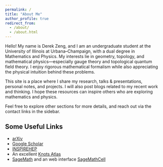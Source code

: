 ```yaml
---
permalink: /
title: "About Me"
author_profile: true
redirect_from:
  - /about/
  - /about.html
---
```


Hello! My name is Derek Zeng, and I am an undergraduate student at the University of Illinois at Urbana–Champaign, with a dual degree in Mathematics and Physics. My interests lie in geometry, topology, and mathematical physics—especially gauge theory and topological quantum field theory. I enjoy rigorous mathematical formalism while also appreciating the physical intuition behind these problems.

This site is a place where I share my research, talks & presentations, personal notes, and projects. I will also post blogs related to my recent work and thinking. I hope these resources can inspire others who are exploring mathematics and physics.

Feel free to explore other sections for more details, and reach out via the contact links in the sidebar.

Some Useful Links
----
- [arXiv](https://arxiv.org/)
- [Google Scholar](https://scholar.google.ca/schhp?hl=zh-CN)
- [INSPIREHEP](https://inspirehep.net/)
- An excellent [Knots Atlas](https://katlas.org/wiki/Main_Page)
- [SageMath](https://www.sagemath.org/) and an web interface [SageMathCell](https://sagecell.sagemath.org/)

